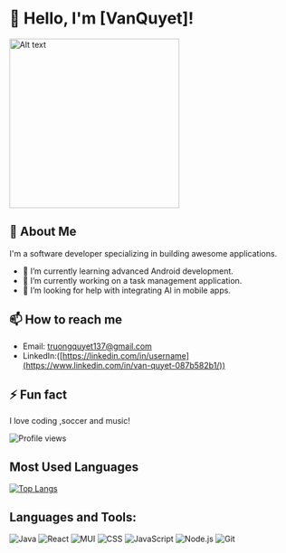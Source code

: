 # 👋 Hello, I'm [VanQuyet]!
<img src="https://img.thuthuatphanmem.vn/uploads/2018/10/26/anh-gif-dep-nhat_054957921.gif" alt="Alt text" height="300">

## 🚀 About Me
I'm a software developer specializing in building awesome applications.

- 🌱 I’m currently learning advanced Android development.
- 🔭 I’m currently working on a task management application.
- 🤔 I’m looking for help with integrating AI in mobile apps.

## 📫 How to reach me
- Email: truongquyet137@gmail.com
- LinkedIn:([https://linkedin.com/in/username](https://www.linkedin.com/in/van-quyet-087b582b1/))

## ⚡ Fun fact
I love coding ,soccer and music!

![Profile views](https://komarev.com/ghpvc/?username=VanQuyet04&color=blue)

## Most Used Languages
[![Top Langs](https://github-readme-stats.vercel.app/api/top-langs/?username=VanQuyet04&layout=compact)](https://github.com/anuraghazra/github-readme-stats)

## Languages and Tools:
![Java](https://img.shields.io/badge/Java-ED8B00?style=for-the-badge&logo=java&logoColor=white)
![React](https://img.shields.io/badge/React-20232A?style=for-the-badge&logo=react&logoColor=61DAFB)
![MUI](https://img.shields.io/badge/MUI-007FFF?style=for-the-badge&logo=mui&logoColor=white)
![CSS](https://img.shields.io/badge/CSS-239120?style=for-the-badge&logo=css3&logoColor=white)
![JavaScript](https://img.shields.io/badge/JavaScript-323330?style=for-the-badge&logo=javascript&logoColor=F7DF1E)
![Node.js](https://img.shields.io/badge/Node.js-339933?style=for-the-badge&logo=nodedotjs&logoColor=white)
![Git](https://img.shields.io/badge/Git-F05032?style=for-the-badge&logo=git&logoColor=white)


